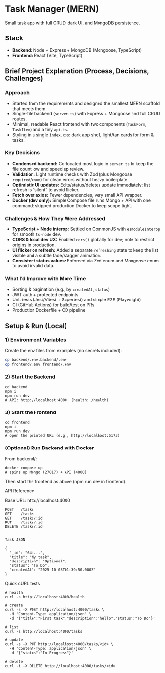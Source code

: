 # Task Manager (MERN)

Small task app with full CRUD, dark UI, and MongoDB persistence.

## Stack
- **Backend:** Node + Express + MongoDB (Mongoose, TypeScript)
- **Frontend:** React (Vite, TypeScript)

## Brief Project Explanation (Process, Decisions, Challenges)

### Approach
- Started from the requirements and designed the smallest MERN scaffold that meets them.
- Single-file backend (`server.ts`) with Express + Mongoose and full CRUD routes.
- Minimal, readable React frontend with two components (`TaskForm`, `TaskItem`) and a tiny `api.ts`.
- Styling in a single `index.css`: dark app shell, light/tan cards for form & tasks.

### Key Decisions
- **Condensed backend:** Co-located most logic in `server.ts` to keep the file count low and speed up review.
- **Validation:** Light runtime checks with Zod (plus Mongoose `required`/`enum`) for clean errors without heavy boilerplate.
- **Optimistic UI updates:** Edits/status/deletes update immediately; list refresh is “silent” to avoid flicker.
- **Fetch over axios:** Fewer dependencies, very small API wrapper.
- **Docker (dev only):** Simple Compose file runs Mongo + API with one command; skipped production Docker to keep scope tight.

### Challenges & How They Were Addressed
- **TypeScript + Node interop:** Settled on CommonJS with `esModuleInterop` for smooth `ts-node` dev.
- **CORS & local dev UX:** Enabled `cors()` globally for dev; note to restrict origins in production.
- **UI flicker on refresh:** Added a separate `refreshing` state to keep the list visible and a subtle fade/stagger animation.
- **Consistent status values:** Enforced via Zod enum and Mongoose enum to avoid invalid data.

### What I’d Improve with More Time
- Sorting & pagination (e.g., by `createdAt`, `status`)
- JWT auth + protected endpoints
- Unit tests (Jest/Vitest + Supertest) and simple E2E (Playwright)
- CI (GitHub Actions) for build/test on PRs
- Production Dockerfile + CD pipeline

## Setup & Run (Local)

### 1) Environment Variables
Create the env files from examples (no secrets included):
```bash
cp backend/.env.backend/.env
cp frontend/.env frontend/.env
```

### 2) Start the Backend
```
cd backend
npm i
npm run dev
# API: http://localhost:4000  (health: /health)
```

### 3) Start the Frontend
```
cd frontend
npm i
npm run dev
# open the printed URL (e.g., http://localhost:5173)
```

### (Optional) Run Backend with Docker

From backend/:
```
docker compose up
# spins up Mongo (27017) + API (4000)
```

Then start the frontend as above (npm run dev in frontend).

API Reference

Base URL: http://localhost:4000

```
POST   /tasks
GET    /tasks
GET    /tasks/:id
PUT    /tasks/:id
DELETE /tasks/:id


Task JSON

{
  "_id": "64f...",
  "title": "My task",
  "description": "Optional",
  "status": "To Do",
  "createdAt": "2025-10-03T01:39:50.000Z"
}
```

Quick cURL tests
```
# health
curl -s http://localhost:4000/health

# create
curl -s -X POST http://localhost:4000/tasks \
  -H 'Content-Type: application/json' \
  -d '{"title":"First task","description":"hello","status":"To Do"}'

# list
curl -s http://localhost:4000/tasks

# update
curl -s -X PUT http://localhost:4000/tasks/<id> \
  -H 'Content-Type: application/json' \
  -d '{"status":"In Progress"}'

# delete
curl -i -X DELETE http://localhost:4000/tasks/<id>
